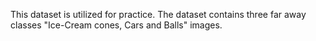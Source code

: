This dataset is utilized for practice.
The dataset contains three far away classes "Ice-Cream cones, Cars and Balls" images.

